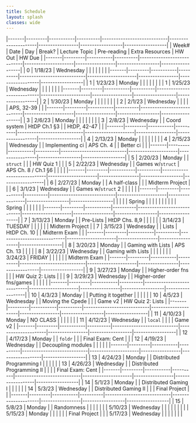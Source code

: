 ```yaml
---
title: Schedule 
layout: splash
classes: wide
---
```


|-------|---------|-----------|----------|----------------------------|---------------------|-----------------|------------------|------------------|
| Week# | Date    | Day       | Break?   | Lecture Topic              | Pre-reading         | Extra Resources | HW Out           | HW Due           |
|-------|---------|-----------|----------|----------------------------|---------------------|-----------------|------------------|------------------|
| 0     | 1/18/23 | Wednesday |          |                            |                     |                 |                  |                  |
|-------|---------|-----------|----------|----------------------------|---------------------|-----------------|------------------|------------------|
| 1     | 1/23/23 | Monday    |          |                            |                     |                 |                  |                  |
| 1     | 1/25/23 | Wednesday |          |                            |                     |                 |                  |                  |
|-------|---------|-----------|----------|----------------------------|---------------------|-----------------|------------------|------------------|
| 2     | 1/30/23 | Monday    |          |                            |                     |                 |                  |                  |
| 2     | 2/1/23  | Wednesday |          |                            |                     |                 | APS, 32-39       |                  |
|-------|---------|-----------|----------|----------------------------|---------------------|-----------------|------------------|------------------|
| 3     | 2/6/23  | Monday    |          |                            |                     |                 |                  |                  |
| 3     | 2/8/23  | Wednesday |          | Coord system               | HtDP Ch.1 §3        |                 | HtDP, 42-47      |                  |
|-------|---------|-----------|----------|----------------------------|---------------------|-----------------|------------------|------------------|
| 4     | 2/13/23 | Monday    |          |                            |                     |                 |                  |                  |
| 4     | 2/15/23 | Wednesday |          | Implementing ci            | APS Ch. 4           |                 | Better ci        |                  |
|-------|---------|-----------|----------|----------------------------|---------------------|-----------------|------------------|------------------|
| 5     | 2/20/23 | Monday    |          | `struct`                   |                     |                 | HW Quiz 1        |                  |
| 5     | 2/22/23 | Wednesday |          | Games w/`struct`           | APS Ch. 8 / Ch.1 §6 |                 |                  |                  |
|-------|---------|-----------|----------|----------------------------|---------------------|-----------------|------------------|------------------|
| 6     | 2/27/23 | Monday    |          | A half-class               |                     |                 | Midterm Project  |                  |
| 6     | 3/1/23  | Wednesday |          | Games w/`struct` 2         |                     |                 |                  |                  |
|-------|---------|-----------|----------|----------------------------|---------------------|-----------------|------------------|------------------|
|       |         |           | Spring   |                            |                     |                 |                  |                  |
|       |         |           | Spring   |                            |                     |                 |                  |                  |
|-------|---------|-----------|----------|----------------------------|---------------------|-----------------|------------------|------------------|
| 7     | 3/13/23 | Monday    |          | Pre-Lists                  | HtDP Chs. 8,9       |                 |                  |                  |
|       | 3/14/23 | TUESDAY   |          |                            |                     |                 |                  | Midterm Project  |
| 7     | 3/15/23 | Wednesday |          | Lists                      | HtDP Ch. 10         |                 | Midterm Exam     |                  |
|-------|---------|-----------|----------|----------------------------|---------------------|-----------------|------------------|------------------|
| 8     | 3/20/23 | Monday    |          | Gaming with Lists          | APS Ch. 13          |                 |                  |                  |
| 8     | 3/22/23 | Wednesday |          | Gaming with Lists          |                     |                 |                  |                  |
|       | 3/24/23 | FRIDAY    |          |                            |                     |                 |                  | Midterm Exam     |
|-------|---------|-----------|----------|----------------------------|---------------------|-----------------|------------------|------------------|
| 9     | 3/27/23 | Monday    |          | Higher-order fns           |                     |                 | HW Quiz 2: Lists |                  |
| 9     | 3/29/23 | Wednesday |          | Higher-order fns/games     |                     |                 |                  |                  |
|-------|---------|-----------|----------|----------------------------|---------------------|-----------------|------------------|------------------|
| 10    | 4/3/23  | Monday    |          | Putting it together        |                     |                 |                  |                  |
| 10    | 4/5/23  | Wednesday |          | Moving the Cpede           |                     |                 | Game v2          | HW Quiz 2: Lists |
|-------|---------|-----------|----------|----------------------------|---------------------|-----------------|------------------|------------------|
| 11    | 4/10/23 | Monday    | NO CLASS |                            |                     |                 |                  |                  |
| 11    | 4/12/23 | Wednesday |          | `local`                    |                     |                 |                  | Game v2          |
|-------|---------|-----------|----------|----------------------------|---------------------|-----------------|------------------|------------------|
| 12    | 4/17/23 | Monday    |          | `foldr`                    |                     |                 | Final Exam: Cent |                  |
| 12    | 4/19/23 | Wednesday |          | Decoupling modules         |                     |                 |                  |                  |
|-------|---------|-----------|----------|----------------------------|---------------------|-----------------|------------------|------------------|
| 13    | 4/24/23 | Monday    |          | Distributed Programming I  |                     |                 |                  |                  |
| 13    | 4/26/23 | Wednesday |          | Distributed Programming II |                     |                 |                  | Final Exam: Cent |
|-------|---------|-----------|----------|----------------------------|---------------------|-----------------|------------------|------------------|
| 14    | 5/1/23  | Monday    |          | Distributed Gaming I       |                     |                 |                  |                  |
| 14    | 5/3/23  | Wednesday |          | Distributed Gaming II      |                     |                 | Final Project    |                  |
|-------|---------|-----------|----------|----------------------------|---------------------|-----------------|------------------|------------------|
| 15    | 5/8/23  | Monday    |          | Randomness                 |                     |                 |                  |                  |
|       | 5/10/23 | Wednesday |          |                            |                     |                 |                  |                  |
|       | 5/15/23 | Monday    |          |                            |                     |                 |                  | Final Project    |
|       | 5/17/23 | Wednesday |          |                            |                     |                 |                  |                  |

<!-- <img src="https://imgs.xkcd.com/comics/x.png"> -->

